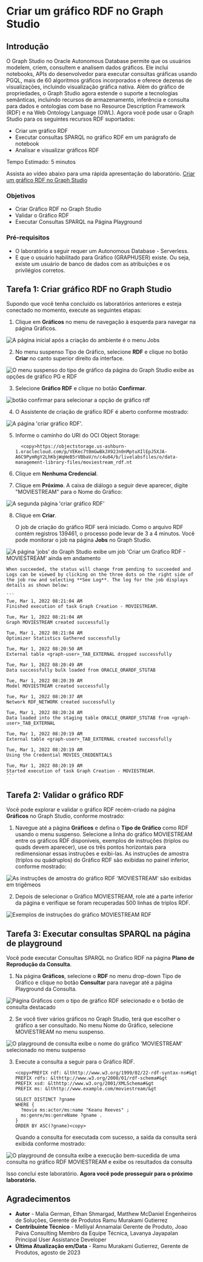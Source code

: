 # Criar um gráfico RDF no Graph Studio

## Introdução

O Graph Studio no Oracle Autonomous Database permite que os usuários modelem, criem, consultem e analisem dados gráficos. Ele inclui notebooks, APIs do desenvolvedor para executar consultas gráficas usando PGQL, mais de 60 algoritmos gráficos incorporados e oferece dezenas de visualizações, incluindo visualização gráfica nativa. Além do gráfico de propriedades, o Graph Studio agora estende o suporte a tecnologias semânticas, incluindo recursos de armazenamento, inferência e consulta para dados e ontologias com base no Resource Description Framework (RDF) e na Web Ontology Language (OWL). Agora você pode usar o Graph Studio para os seguintes recursos RDF suportados:

*   Criar um gráfico RDF
*   Executar consultas SPARQL no gráfico RDF em um parágrafo de notebook
*   Analisar e visualizar gráficos RDF

Tempo Estimado: 5 minutos

Assista ao vídeo abaixo para uma rápida apresentação do laboratório. [Criar um gráfico RDF no Graph Studio](videohub:1_vvqhh26v)

### Objetivos

*   Criar Gráfico RDF no Graph Studio
*   Validar o Gráfico RDF
*   Executar Consultas SPARQL na Página Playground

### Pré-requisitos

*   O laboratório a seguir requer um Autonomous Database - Serverless.
*   E que o usuário habilitado para Gráfico (GRAPHUSER) existe. Ou seja, existe um usuário de banco de dados com as atribuições e os privilégios corretos.

## Tarefa 1: Criar gráfico RDF no Graph Studio

Supondo que você tenha concluído os laboratórios anteriores e esteja conectado no momento, execute as seguintes etapas:

1.  Clique em **Gráficos** no menu de navegação à esquerda para navegar na página Gráficos.

![A página inicial após a criação do ambiente é o menu Jobs](./images/graph-studio-home.png)

2.  No menu suspenso Tipo de Gráfico, selecione **RDF** e clique no botão **Criar** no canto superior direito da interface.

![O menu suspenso do tipo de gráfico da página do Graph Studio exibe as opções de gráfico PG e RDF](./images/graph-studio-graphs.png)

3.  Selecione **Gráfico RDF** e clique no botão **Confirmar**.

![botão confirmar para selecionar a opção de gráfico rdf](./images/click-confirm-rdf.png)

4.  O Assistente de criação de gráfico RDF é aberto conforme mostrado:

![A página 'criar gráfico RDF'.](./images/create-rdf-graph.png)

5.  Informe o caminho do URI do OCI Object Storage:
    
          <copy>https://objectstorage.us-ashburn-1.oraclecloud.com/p/VEKec7t0mGwBkJX92Jn0nMptuXIlEpJ5XJA-A6C9PymRgY2LhKbjWqHeB5rVBbaV/n/c4u04/b/livelabsfiles/o/data-management-library-files/moviestream_rdf.nt
        
6.  Clique em **Nenhuma Credencial**.
    
7.  Clique em **Próximo**. A caixa de diálogo a seguir deve aparecer, digite "MOVIESTREAM" para o Nome do Gráfico:
    

![A segunda página 'criar gráfico RDF'](./images/create-rdf-graph-2.png)

8.  Clique em **Criar**.
    
    O job de criação do gráfico RDF será iniciado. Como o arquivo RDF contém registros 139461, o processo pode levar de 3 a 4 minutos. Você pode monitorar o job na página **Jobs** no Graph Studio.
    

![A página 'jobs' do Graph Studio exibe um job 'Criar um Gráfico RDF - MOVIESTREAM' ainda em andamento](./images/graph-studio-jobs.png)

    When succeeded, the status will change from pending to succeeded and Logs can be viewed by clicking on the three dots on the right side of the job row and selecting **See Log**. The log for the job displays details as shown below:
    
    ```
    Tue, Mar 1, 2022 08:21:04 AM
    Finished execution of task Graph Creation - MOVIESTREAM.
    
    Tue, Mar 1, 2022 08:21:04 AM
    Graph MOVIESTREAM created successfully
    
    Tue, Mar 1, 2022 08:21:04 AM
    Optimizer Statistics Gathered successfully
    
    Tue, Mar 1, 2022 08:20:50 AM
    External table <graph-user>_TAB_EXTERNAL dropped successfully
    
    Tue, Mar 1, 2022 08:20:49 AM
    Data successfully bulk loaded from ORACLE_ORARDF_STGTAB
    
    Tue, Mar 1, 2022 08:20:39 AM
    Model MOVIESTREAM created successfully
    
    Tue, Mar 1, 2022 08:20:37 AM
    Network RDF_NETWORK created successfully
    
    Tue, Mar 1, 2022 08:20:24 AM
    Data loaded into the staging table ORACLE_ORARDF_STGTAB from <graph-user>_TAB_EXTERNAL
    
    Tue, Mar 1, 2022 08:20:19 AM
    External table <graph-user>_TAB_EXTERNAL created successfully
    
    Tue, Mar 1, 2022 08:20:19 AM
    Using the Credential MOVIES_CREDENTIALS
    
    Tue, Mar 1, 2022 08:20:19 AM
    Started execution of task Graph Creation - MOVIESTREAM.
    ```
    

## Tarefa 2: Validar o gráfico RDF

Você pode explorar e validar o gráfico RDF recém-criado na página **Gráficos** no Graph Studio, conforme mostrado:

1.  Navegue até a página **Gráficos** e defina o **Tipo de Gráfico** como RDF usando o menu suspenso. Selecione a linha do gráfico MOVIESTREAM entre os gráficos RDF disponíveis, exemplos de instruções (triplos ou quads devem aparecer), use os três pontos horizontais para redimensionar essas instruções e exibi-las. As instruções de amostra (triplos ou quádruplos) do Gráfico RDF são exibidas no painel inferior, conforme mostrado:

![As instruções de amostra do gráfico RDF 'MOVIESTREAM' são exibidas em trigêmeos](./images/graph-sample-statements.png)

2.  Depois de selecionar o Gráfico MOVIESTREAM, role até a parte inferior da página e verifique se foram recuperadas 500 linhas de triplos RDF.

![Exemplos de instruções do gráfico MOVIESTREAM RDF](./images/sample-statements.png)

## Tarefa 3: Executar consultas SPARQL na página de playground

Você pode executar Consultas SPARQL no Gráfico RDF na página **Plano de Reprodução da Consulta**.

1.  Na página **Gráficos**, selecione o **RDF** no menu drop-down Tipo de Gráfico e clique no botão **Consultar** para navegar até a página Playground da Consulta.

![Página Gráficos com o tipo de gráfico RDF selecionado e o botão de consulta destacado](./images/graph-type.png)

2.  Se você tiver vários gráficos no Graph Studio, terá que escolher o gráfico a ser consultado. No menu Nome do Gráfico, selecione MOVIESTREAM no menu suspenso.

![O playground de consulta exibe o nome do gráfico 'MOVIESTREAM' selecionado no menu suspenso](./images/query-playground.png)

3.  Execute a consulta a seguir para o Gráfico RDF.
    
        <copy>PREFIX rdf: &lthttp://www.w3.org/1999/02/22-rdf-syntax-ns#&gt
        PREFIX rdfs: &lthttp://www.w3.org/2000/01/rdf-schema#&gt
        PREFIX xsd: &lthttp://www.w3.org/2001/XMLSchema#&gt
        PREFIX ms: &lthttp://www.example.com/moviestream/&gt
        
        SELECT DISTINCT ?gname
        WHERE {
          ?movie ms:actor/ms:name "Keanu Reeves" ;
          ms:genre/ms:genreName ?gname .
        }
        ORDER BY ASC(?gname)<copy>
        
    
    Quando a consulta for executada com sucesso, a saída da consulta será exibida conforme mostrado:
    

![O playground de consulta exibe a execução bem-sucedida de uma consulta no gráfico RDF MOVIESTREAM e exibe os resultados da consulta](./images/query-playground-script.png)

Isso conclui este laboratório. **Agora você pode prosseguir para o próximo laboratório.**

## Agradecimentos

*   **Autor** - Malia German, Ethan Shmargad, Matthew McDaniel Engenheiros de Soluções, Gerente de Produtos Ramu Murakami Gutierrez
*   **Contribuinte Técnico** - Melliyal Annamalai Gerente de Produto, Joao Paiva Consulting Membro da Equipe Técnica, Lavanya Jayapalan Principal User Assistance Developer
*   **Última Atualização em/Data** - Ramu Murakami Gutierrez, Gerente de Produtos, agosto de 2023